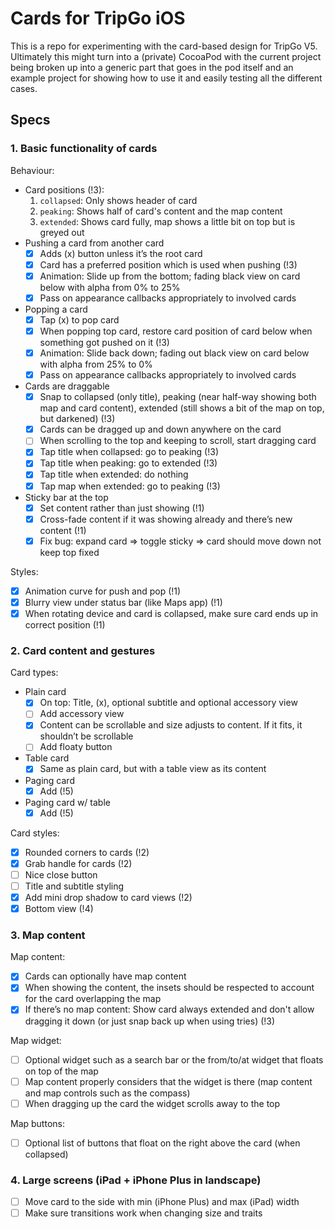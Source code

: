 # Cards for TripGo iOS

This is a repo for experimenting with the card-based design for TripGo V5.
Ultimately this might turn into a (private) CocoaPod with the current project
being broken up into a generic part that goes in the pod itself and an example
project for showing how to use it and easily testing all the different cases.

## Specs

### 1. Basic functionality of cards

Behaviour:

- Card positions (!3):
    1. `collapsed`: Only shows header of card
    2. `peaking`: Shows half of card's content and the map content
    3. `extended`: Shows card fully, map shows a little bit on top but is greyed out
- Pushing a card from another card
	- [x] Adds (x) button unless it’s the root card
    - [x] Card has a preferred position which is used when pushing (!3)
	- [x] Animation: Slide up from the bottom; fading black view on card below with alpha from 0% to 25%
	- [x] Pass on appearance callbacks appropriately to involved cards
- Popping a card
	- [x] Tap (x) to pop card
    - [x] When popping top card, restore card position of card below when something got pushed on it (!3)
	- [x] Animation: Slide back down; fading out black view on card below with alpha from 25% to 0%
	- [x] Pass on appearance callbacks appropriately to involved cards
- Cards are draggable
	- [x] Snap to collapsed (only title), peaking (near half-way showing both map and card content), extended (still shows a bit of the map on top, but darkened) (!3)
	- [x] Cards can be dragged up and down anywhere on the card
	- [ ] When scrolling to the top and keeping to scroll, start dragging card
	- [x] Tap title when collapsed: go to peaking (!3)
	- [x] Tap title when peaking: go to extended (!3)
	- [x] Tap title when extended: do nothing
	- [x] Tap map when extended: go to peaking (!3)
- Sticky bar at the top
	- [x] Set content rather than just showing (!1)
	- [x] Cross-fade content if it was showing already and there’s new content (!1)
	- [x] Fix bug: expand card => toggle sticky => card should move down not keep top fixed

Styles:

- [x] Animation curve for push and pop (!1)
- [x] Blurry view under status bar (like Maps app) (!1)
- [x] When rotating device and card is collapsed, make sure card ends up in correct position (!1)

### 2. Card content and gestures

Card types:

- Plain card
	- [x] On top: Title, (x), optional subtitle and optional accessory view
	- [ ] Add accessory view
	- [x] Content can be scrollable and size adjusts to content. If it fits, it shouldn’t be scrollable
	- [ ] Add floaty button
- Table card
	- [x] Same as plain card, but with a table view as its content
- Paging card
	- [x] Add (!5)
- Paging card w/ table
	- [x] Add (!5)

Card styles:

- [x] Rounded corners to cards (!2)
- [x] Grab handle for cards (!2)
- [ ] Nice close button
- [ ] Title and subtitle styling
- [x] Add mini drop shadow to card views (!2)
- [x] Bottom view (!4)

### 3. Map content

Map content:

- [x] Cards can optionally have map content
- [x] When showing the content, the insets should be respected to account for the card overlapping the map
- [x] If there’s no map content: Show card always extended and don't allow dragging it down (or just snap back up when using tries) (!3)

Map widget:

- [ ] Optional widget such as a search bar or the from/to/at widget that floats on top of the map
- [ ] Map content properly considers that the widget is there (map content and map controls such as the compass)
- [ ] When dragging up the card the widget scrolls away to the top

Map buttons:

- [ ] Optional list of buttons that float on the right above the card (when collapsed)

### 4. Large screens (iPad + iPhone Plus in landscape)

- [ ] Move card to the side with min (iPhone Plus) and max (iPad) width
- [ ] Make sure transitions work when changing size and traits
